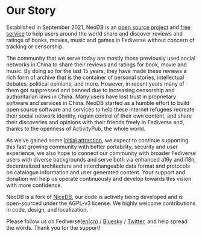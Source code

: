 Our Story
=========

Established in September 2021, NeoDB is an [open source project](https://github.com/neodb-social/neodb) and [free service](https://neodb.social/) to help users around the world share and discover reviews and ratings of books, movies, music and games in Fediverse without concern of tracking or censorship.


The community that we serve today are mostly those previously used social networks in China to share their reviews and ratings for book, movie and music. By doing so for the last 15 years, they have made these reviews a rich form of archive that is the container of personal stories, intellectual debates, political opinions, and more. However, in recent years many of them got suppressed and banned due to increasing censorship and authoritarian laws in China. Many users have lost trust in proprietary software and services in China. NeoDB started as a humble effort to build open source software and services to help these internet refugees recreate their social network identity, regain control of their own content, and share their discoveries and opinions with their friends freely in Fediverse and, thanks to the openness of ActivityPub, the whole world.


As we’ve gained some [initial attraction](https://blog.joinmastodon.org/2021/12/mastodon-recap-2021/), we expect to continue supporting this fast growing community with better portability, security and user experience, we also hope to connect our community with broader Fediverse users with diverse backgrounds and serve both via enhanced a16y and i18n, decentralized architecture and interchangeable data format and protocols on catalogue information and user generated content. Your support and donation will help us operate continuously and develop towards this vision with more confidence.


NeoDB is a fork of [NiceDB](https://github.com/doubaniux/boofilsic), our code is actively being developed and is open-sourced under the AGPL-v3 license. We highly welcome contributions in code, design, and localization.


Please follow us on Fediverse([en](https://mastodon.online/@neodb)|[cn](https://mastodon.social/@neodb)) / [Bluesky](https://bsky.app/profile/neodb.net) / [Twitter](https://x.com/NeoDBsocial), and help spread the words. Thank you for the support!
